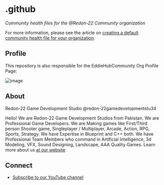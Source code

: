 # .github

*Community health files for the @Redon-22 Community organization*

For more information, please see the article on [creating a default community health file for your organization](https://docs.github.com/en/communities/setting-up-your-project-for-healthy-contributions/creating-a-default-community-health-file).


## Profile

This repository is also responsible for the EddieHubCommunity Org Profile Page:

![image](https://scontent.fkhi22-1.fna.fbcdn.net/v/t39.30808-6/305442985_447124860770212_6816544254197564524_n.jpg?_nc_cat=101&ccb=1-7&_nc_sid=e3f864&_nc_ohc=luo42nZgk5wAX8aO4wz&_nc_ht=scontent.fkhi22-1.fna&oh=00_AfCsgRapPBwNmjw5bSlr8CQj2oanimSH_imCpdbmCSPscQ&oe=641400E5)



## About

Redon-22 Game Development Studio
@redon-22gamedevelopmentstu34

Hello! We are Redon-22 Game Development Studios from Pakistan. We are Professional Game Developers. We are Making games like First/Third person Shooter game, Singleplayer / Multiplayer, Arcade, Action, RPG, Sports, Strategy. We have Expertise in Blueprint and C++ both. We have Professional Team Members who command in Artificial Intelligence, 3d Modeling, VFX, Sound Designing, Landscape, AAA Quality Games. Learn more about us [at our website](https://www.eddiehub.org/)

## Connect
- [Subscribe to our YouTube channel](https://www.youtube.com/@redon-22gamedevelopmentstu34)
